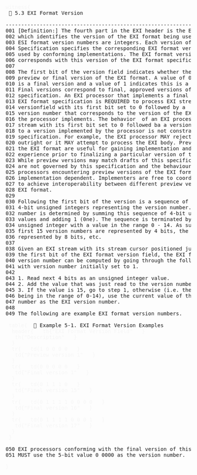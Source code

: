 <pre>
<span style="color: rgb(245,245,245);">witness{</span>
 📎 5.3 EXI Format Version

--------------------------------------------------------------------------------
001 [Definition:] The fourth part in the EXI header is the EXI Format Version,
002 which identifies the version of the EXI format being used.
003 ESI format version numbers are integers. Each version of the EXI Format
004 Specification specifies the corresponding EXI format version number to be
005 used by conforming implementations. The EXI format version number that
006 corresponds with this version of the EXI format specification is 1 (one).
007
008 The first bit of the version field indicates whether the version is a 
009 preview or final version of the EXI format. A value of 0 indicates this
010 is a final version and a value of 1 indicates this is a preview version.
011 Final versions correspond to final, approved versions of the EXI format
012 specification. An EXI processor that implements a final version of the
013 EXI format specification is REQUIRED to process EXI streams that have a 
014 versionfield with its first bit set to 0 followed by a 
015 version number that corresponds to the version of the EXI specification
016 the processor implements. The behavior  of an EXI processor on an EXI
017 stream with its first bit set to 0 followed ba a version not corresponding
018 to a version implemented by the processor is not constrained by this 
019 specification. For example, the EXI processor MAY reject such a stream
020 outright or it MAY attempt to process the EXI body. Preview versions of
021 the EXI format are useful for gaining implementation and deployment
022 experience prior to finalizing a particular version of the EXI format.
023 While preview versions may match drafts of this specification, they
024 are not governed by this specification and the behaviour of EXI 
025 processors encountering preview versions of the EXI format is 
026 implementation dependent. Implementers are free to coordinate
027 to achieve interoperability between different preview versions of the
028 EXI format.
029
030 Following the first bit of the version is a sequence of one or more
031 4-bit unsigned integers representing the version number. The version
032 number is determined by summing this sequence of 4-bit unsigned 
033 values and adding 1 (0ne). The sequence is terminated by any 4-bit
034 unsigned integer with a value in the range 0 - 14. As such, the 
035 first 15 version numbers are represented by 4 bits, the next 15 are
036 represented by 8 bits, etc.
037
038 Given an EXI stream with its stream cursor positioned just past 
039 the first bit of the EXI format version field, the EXI format
040 version number can be computed by going through the following steps
041 with version number initially set to 1.
042
043 1. Read next 4 bits as an unsigned integer value.
044 2. Add the value that was just read to the version number.
045 3. If the value is 15, go to step 1, otherwise (i.e. the value
046 being in the range of 0-14), use the current value of the version
047 number as the EXI version number.
048
049 The following are example EXI format version numbers.

 <span style="color: rgb(245,245,245);">table{</span>  📎 Example 5-1. EXI Format Version Examples
  <span style="color: rgb(245,245,245);">header{</span>   <span style="color: rgb(245,245,245);">th{</span><span style="color: rgb(245,245,245);">&quot;EXI Format Version Field&quot;</span>   <span style="color: rgb(245,245,245);">}</span>   
   <span style="color: rgb(245,245,245);">th{</span><span style="color: rgb(245,245,245);">&quot;Description&quot;</span>   <span style="color: rgb(245,245,245);">}</span>   
  <span style="color: rgb(245,245,245);">}</span>  
  <span style="color: rgb(245,245,245);">tr{</span>   <span style="color: rgb(245,245,245);">td{</span><span style="color: rgb(245,245,245);">1</span> <span style="color: rgb(245,245,245);">0</span> <span style="color: rgb(245,245,245);">0</span> <span style="color: rgb(245,245,245);">0</span> <span style="color: rgb(245,245,245);">0</span>   <span style="color: rgb(245,245,245);">}</span>   
   <span style="color: rgb(245,245,245);">td{</span><span style="color: rgb(245,245,245);">&quot;Preview version 1&quot;</span>   <span style="color: rgb(245,245,245);">}</span>   
  <span style="color: rgb(245,245,245);">}</span>  
  <span style="color: rgb(245,245,245);">tr{</span>   <span style="color: rgb(245,245,245);">td{</span><span style="color: rgb(245,245,245);">0</span> <span style="color: rgb(245,245,245);">0</span> <span style="color: rgb(245,245,245);">0</span> <span style="color: rgb(245,245,245);">0</span> <span style="color: rgb(245,245,245);">0</span>   <span style="color: rgb(245,245,245);">}</span>   
   <span style="color: rgb(245,245,245);">td{</span><span style="color: rgb(245,245,245);">&quot;Final version 1&quot;</span>   <span style="color: rgb(245,245,245);">}</span>   
  <span style="color: rgb(245,245,245);">}</span>  
  <span style="color: rgb(245,245,245);">tr{</span>   <span style="color: rgb(245,245,245);">td{</span><span style="color: rgb(245,245,245);">0</span> <span style="color: rgb(245,245,245);">1</span> <span style="color: rgb(245,245,245);">1</span> <span style="color: rgb(245,245,245);">1</span> <span style="color: rgb(245,245,245);">0</span>   <span style="color: rgb(245,245,245);">}</span>   
   <span style="color: rgb(245,245,245);">td{</span><span style="color: rgb(245,245,245);">&quot;Final version 15&quot;</span>   <span style="color: rgb(245,245,245);">}</span>   
  <span style="color: rgb(245,245,245);">}</span>  
  <span style="color: rgb(245,245,245);">tr{</span>   <span style="color: rgb(245,245,245);">td{</span><span style="color: rgb(245,245,245);">0</span> <span style="color: rgb(245,245,245);">1</span> <span style="color: rgb(245,245,245);">1</span> <span style="color: rgb(245,245,245);">1</span> <span style="color: rgb(245,245,245);">1</span> <span style="color: rgb(245,245,245);">0</span> <span style="color: rgb(245,245,245);">0</span> <span style="color: rgb(245,245,245);">0</span> <span style="color: rgb(245,245,245);">0</span>   <span style="color: rgb(245,245,245);">}</span>   
   <span style="color: rgb(245,245,245);">td{</span><span style="color: rgb(245,245,245);">&quot;Final version 16&quot;</span>   <span style="color: rgb(245,245,245);">}</span>   
  <span style="color: rgb(245,245,245);">}</span>  
  <span style="color: rgb(245,245,245);">tr{</span>   <span style="color: rgb(245,245,245);">td{</span><span style="color: rgb(245,245,245);">0</span> <span style="color: rgb(245,245,245);">1</span> <span style="color: rgb(245,245,245);">1</span> <span style="color: rgb(245,245,245);">1</span> <span style="color: rgb(245,245,245);">1</span> <span style="color: rgb(245,245,245);">0</span> <span style="color: rgb(245,245,245);">0</span> <span style="color: rgb(245,245,245);">0</span> <span style="color: rgb(245,245,245);">1</span>   <span style="color: rgb(245,245,245);">}</span>   
   <span style="color: rgb(245,245,245);">td{</span><span style="color: rgb(245,245,245);">&quot;Final version 17&quot;</span>   <span style="color: rgb(245,245,245);">}</span>   
  <span style="color: rgb(245,245,245);">}</span>  
 <span style="color: rgb(245,245,245);">}</span> 

050 EXI processors conforming with the final version of this specificatiuon 
051 MUST use the 5-bit value 0 0000 as the version number.

<span style="color: rgb(245,245,245);">}</span>

</pre>



